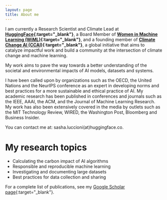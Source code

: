 ```yaml
---
layout: page
title: About me
---
```



I am currently a Research Scientist and Climate Lead at **[HuggingFace](https://huggingface.co/){:target="_blank"}**, a Board Member of **[Women in Machine Learning (WiML)](wimlworkshop.org/){:target="_blank"}**, and a founding member of **[Climate Change AI (CCAI)](https://www.climatechange.ai/){:target="_blank"}**, a global initiative that aims to catalyze impactful work and build a community at the intersection of climate change and machine learning.

My work aims to pave the way towards a better understanding of the societal and environmental impacts of AI models, datasets and systems.

I have been called upon by organizations such as the OECD, the United Nations and the NeurIPS conference as an expert in developing norms and best practices for a more sustainable and ethical practice of AI. My academic research has been published in conferences and journals  such as the IEEE, AAAI, the ACM, and the Journal of Machine Learning Research. My work has also been extensively covered in the media by outlets such as the MIT Technology Review, WIRED, the Washington Post, Bloomberg and Business Insider.

You can contact me at: sasha.luccioni(at)huggingface.co.


My research topics
======

* Calculating the carbon impact of AI algorithms
* Responsible and reproducible machine learning
* Investigating and documenting large datasets
* Best practices for data collection and sharing

For a complete list of publications, see my [Google Scholar page](https://scholar.google.ca/citations?user=nP8cwkIAAAAJ){:target="_blank"}.
